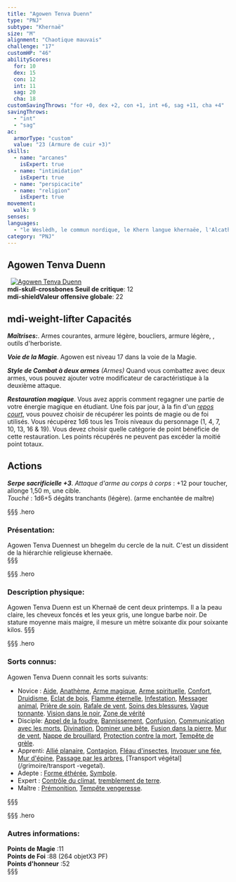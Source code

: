 ```yaml
---
title: "Agowen Tenva Duenn"
type: "PNJ"
subtype: "Khernaë"
size: "M"
alignment: "Chaotique mauvais"
challenge: "17"
customHP: "46"
abilityScores:
  for: 10
  dex: 15
  con: 12
  int: 11
  sag: 20
  cha: 18
customSavingThrows: "for +0, dex +2, con +1, int +6, sag +11, cha +4"
savingThrows:
  - "int"
  - "sag"
ac:
  armorType: "custom"
  value: "23 (Armure de cuir +3)"
skills:
  - name: "arcanes"
    isExpert: true
  - name: "intimidation"
    isExpert: true
  - name: "perspicacite"
  - name: "religion"
    isExpert: true
movement:
  walk: 9
senses:
languages:
  - "le Weslèdh, le commun nordique, le Khern langue khernaëe, l'Alcath/l'Alcane le commun impérial' "
category: "PNJ"
---
```

## Agowen Tenva Duenn
&nbsp;
[![Agowen Tenva Duenn](https://www.douaratil.fr/illustrations/humanoide/agowentenvaduennm.png)](https://www.douaratil.fr/illustrations/humanoide/agowentenvaduenn.jpg)  
**<v-icon>mdi-skull-crossbones</v-icon> Seuil de critique**: 12    
**<v-icon>mdi-shield</v-icon>Valeur offensive globale**: 22   
## <v-icon>mdi-weight-lifter</v-icon> Capacités

_**Maîtrises:**_. Armes courantes, armure légère, boucliers, armure légère, , outils d'herboriste.

_**Voie de la Magie**_. Agowen est niveau 17 dans la voie de la Magie.

_**Style de Combat à deux armes**_ *(Armes)* Quand vous combattez avec deux armes, vous pouvez ajouter votre modificateur de caractéristique à la deuxième attaque.  

_**Restauration magique**_. Vous avez appris comment regagner une partie de votre énergie magique en étudiant. Une fois par jour, à la fin d'un [_repos court_](/gerer-la-sante-du-personnage/#repos-court), vous pouvez choisir de récupérer les points de magie ou de foi utilisés. Vous récupérez 1d6 tous les Trois niveaux du personnage (1, 4, 7, 10, 13, 16 & 19). Vous devez choisir quelle catégorie de point bénéficie de cette restauration. Les points récupérés ne peuvent pas excéder la moitié point totaux.

## Actions

_**Serpe sacrificielle +3**_. _Attaque d'arme au corps à corps_ : +12 pour toucher, allonge 1,50 m, une cible.  
_Touché_ : 1d6+5 dégâts tranchants (légère). (arme enchantée de maître)



§§§ .hero
### Présentation:  
Agowen Tenva Duennest un bhegelm du cercle de la nuit. C'est un dissident de la hiérarchie religieuse khernaëe.  
§§§

§§§ .hero
### Description physique:  
Agowen Tenva Duenn est un Khernaë de cent deux printemps. Il a la peau claire, les cheveux foncés et les yeux gris, une longue barbe noir. De stature moyenne mais maigre, il mesure un mètre soixante dix pour soixante kilos.
§§§

§§§ .hero
### Sorts connus:  
Agowen Tenva Duenn connait les sorts suivants:  
- Novice :  [Aide](/grimoire/aide), [Anathème](/grimoire/anatheme), [Arme magique](/grimoire/arme-magique), [Arme spirituelle](/grimoire/arme-spirituelle), [Confort](/grimoire/confort), [Druidisme](/grimoire/druidisme), [Eclat de bois](/grimoire/eclat-de-bois), [Flamme éternelle](/grimoire/flamme-eternelle), [Infestation](/grimoire/infestation), [Messager animal](/grimoire/messager-animal), [Prière de soin](/grimoire/priere-de-soin), [Rafale de vent](/grimoire/rafale-de-vent), [Soins des blessures](/grimoire/soins-des-blessures), [Vague tonnante](/grimoire/vague-tonnante).
[Vision dans le noir](/grimoire/vision-dans-le-noir), [Zone de vérité](/grimoire/zone-de-verite)
- Disciple:  [Appel de la foudre](/grimoire/appel-de-la-foudre), [Bannissement](/grimoire/bannissement), [Confusion](/grimoire/confusion), [Communication avec les morts](/grimoire/communication-avec-les-morts), [Divination](/grimoire/divination), [Dominer une bête](/grimoire/dominer-une-bête), [Fusion dans la pierre](/grimoire/fusion-dans-la-pierre), [Mur de vent](/grimoire/mur-de-vent), [Nappe de brouillard](/grimoire/nappe-de-brouillard), [Protection contre la mort](/grimoire/protection-contre-la-mort), [Tempête de grèle](/grimoire/tempete-de-grele).  
- Apprenti: [Allié planaire](/grimoire/allie-planaire), [Contagion](/grimoire/contagion), [Fléau d'insectes](/grimoire/fleau-d-insectes), [Invoquer une fée](/grimoire/invoquer-une-fee), [Mur d'épine](/grimoire/mur-d-epine), [Passage par les arbres](/grimoire/passage-par-les-arbres), [Transport végétal](/grimoire/transport -vegetal).   
- Adepte :  [Forme éthérée](/grimoire/forme-etheree), [Symbole](/grimoire/symbole).  
- Expert :  [Contrôle du climat](/grimoire/controle-du-climat), [tremblement de terre](/grimoire/tremblement-de-terre).  
- Maître : [Prémonition](/grimoire/premonition), [Tempête vengeresse](/grimoire/tempete-vengeresse).  

§§§

§§§ .hero
### Autres informations:  
**Points de Magie** :11  
**Points de Foi** :88 (264 objetX3 PF)   
**Points d'honneur** :52  
§§§
